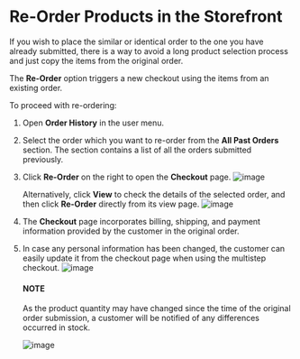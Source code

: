 <a id="frontstore-guide-orders-reorder"></a>

# Re-Order Products in the Storefront

<!-- begin -->

If you wish to place the similar or identical order to the one you have already submitted, there is a way to avoid a long product selection process and just copy the items from the original order.

The **Re-Order** option triggers a new checkout using the items from an existing order.

To proceed with re-ordering:

1. Open **Order History** in the user menu.
3. Select the order which you want to re-order from the **All Past Orders** section. The section contains a list of all the orders submitted previously.

1. Click **Re-Order** on the right to open the **Checkout** page.
   ![image](user/img/storefront/orders/reorder_2.png)

   Alternatively, click **View** to check the details of the selected order, and then click **Re-Order** directly from its view page.
   ![image](user/img/storefront/orders/reorder_3.png)
2. The **Checkout** page incorporates billing, shipping, and payment information provided by the customer in the original order.
3. In case any personal information has been changed, the customer can easily update it from the checkout page when using the multistep checkout.
   ![image](user/img/storefront/orders/reorder_4.png)

   #### NOTE
   As the product quantity may have changed since the time of the original order submission, a customer will be notified of any differences occurred in stock.

   ![image](user/img/storefront/orders/reorder_5.png)

<!-- finish -->
